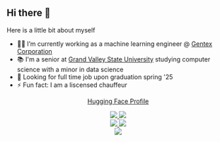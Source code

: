 ## Hi there 👋

Here is a little bit about myself

- 🧑‍💻 I’m currently working as a machine learning engineer @ [Gentex Corporation](https://www.gentex.com)
- 📚 I'm a senior at [Grand Valley State University]() studying computer science with a minor in data science
- 🔭 Looking for full time job upon graduation spring '25
- ⚡ Fun fact: I am a liscensed chauffeur

<p align="center">
  <a href="https://huggingface.co/Jensen-holm">Hugging Face Profile</a>
</p>

<div align="center">
  <a href="mailto:holmj@mail.gvsu.edu" target="_blank"/>
    <img src="https://img.shields.io/badge/Gmail-D14836?style=for-the-badge&logo=gmail&logoColor=white"/>
  </a>
  <a href="https://www.linkedin.com/in/Jensen-holm" target="_blank">
        <img src="https://img.shields.io/badge/LinkedIn-0077B5?style=for-the-badge&logo=linkedin&logoColor=white" />
  </a>
</div>
<div align="center">
  <a href="https://medium.com/@jensen.dev.01" target="_blank">
      <img src="https://img.shields.io/badge/Medium-12100E?style=for-the-badge&logo=medium&logoColor=white" />
  </a>
  <a href="https://x.com/MLBTunnelBot" target="_blank">
      <img src="https://img.shields.io/badge/X-%23000000.svg?style=for-the-badge&logo=X&logoColor=white" />
  </a>  
</div>

<div align="center">
  <img src="https://skillicons.dev/icons?i=python,cpp,c,r,bash,dart,flutter,linux,flask,pytorch,tensorflow,sklearn,mysql,mongodb&perline=7">
</div>
